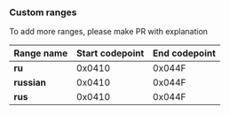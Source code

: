 ### Custom ranges

To add more ranges, please make PR with explanation

| **Range name** | Start codepoint | End codepoint |
 --- | --- | --- 
| **ru** | 0x0410 | 0x044F |
| **russian** | 0x0410 | 0x044F |
| **rus** | 0x0410 | 0x044F |
